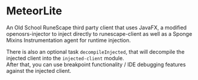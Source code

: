 # MeteorLite

An Old School RuneScape third party client that uses JavaFX,
a modified openosrs-injector to inject directly to runescape-client as well as a Sponge Mixins Instrumentation agent for runtime injection.

There is also an optional task ```decompileInjected```, that will decompile the injected client into the ```injected-client``` module.  
After that, you can use breakpoint functionality / IDE debugging features against the injected client. 
